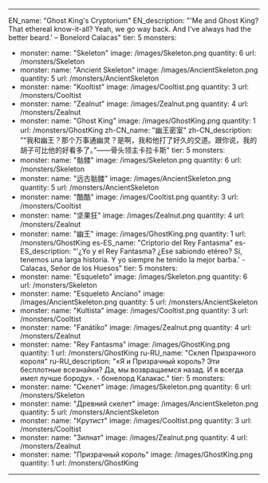 ---

EN_name: "Ghost King's Cryptorium"
EN_description: "'Me and Ghost King? That ethereal know-it-all? Yeah, we go way back. And I've always had the better beard.' – Bonelord Calacas"
tier: 5
monsters:
  - monster:
    name: "Skeleton"
    image: /images/Skeleton.png
    quantity: 6
    url: /monsters/Skeleton
  - monster:
    name: "Ancient Skeleton"
    image: /images/AncientSkeleton.png
    quantity: 5
    url: /monsters/AncientSkeleton
  - monster:
    name: "Kooltist"
    image: /images/Cooltist.png
    quantity: 3
    url: /monsters/Cooltist
  - monster:
    name: "Zealnut"
    image: /images/Zealnut.png
    quantity: 4
    url: /monsters/Zealnut
  - monster:
    name: "Ghost King"
    image: /images/GhostKing.png
    quantity: 1
    url: /monsters/GhostKing
zh-CN_name: "幽王密室"
zh-CN_description: "“我和幽王？那个万事通幽灵？是啊，我和他打了好久的交道。跟你说，我的胡子可比他的好看多了。”——骨头领主卡拉卡斯"
tier: 5
monsters:
  - monster:
    name: "骷髅"
    image: /images/Skeleton.png
    quantity: 6
    url: /monsters/Skeleton
  - monster:
    name: "远古骷髅"
    image: /images/AncientSkeleton.png
    quantity: 5
    url: /monsters/AncientSkeleton
  - monster:
    name: "酷酷"
    image: /images/Cooltist.png
    quantity: 3
    url: /monsters/Cooltist
  - monster:
    name: "坚果狂"
    image: /images/Zealnut.png
    quantity: 4
    url: /monsters/Zealnut
  - monster:
    name: "幽王"
    image: /images/GhostKing.png
    quantity: 1
    url: /monsters/GhostKing
es-ES_name: "Criptorio del Rey Fantasma"
es-ES_description: "'¿Yo y el Rey Fantasma? ¿Ese sabiondo etéreo? Sí, tenemos una larga historia. Y yo siempre he tenido la mejor barba.' - Calacas, Señor de los Huesos"
tier: 5
monsters:
  - monster:
    name: "Esqueleto"
    image: /images/Skeleton.png
    quantity: 6
    url: /monsters/Skeleton
  - monster:
    name: "Esqueleto Anciano"
    image: /images/AncientSkeleton.png
    quantity: 5
    url: /monsters/AncientSkeleton
  - monster:
    name: "Kultista"
    image: /images/Cooltist.png
    quantity: 3
    url: /monsters/Cooltist
  - monster:
    name: "Fanátiko"
    image: /images/Zealnut.png
    quantity: 4
    url: /monsters/Zealnut
  - monster:
    name: "Rey Fantasma"
    image: /images/GhostKing.png
    quantity: 1
    url: /monsters/GhostKing
ru-RU_name: "Склеп Призрачного короля"
ru-RU_description: "«Я и Призрачный король? Эти бесплотные всезнайки? Да, мы возвращаемся назад. И я всегда имел лучше бороду». - бонелорд Калакас."
tier: 5
monsters:
  - monster:
    name: "Скелет"
    image: /images/Skeleton.png
    quantity: 6
    url: /monsters/Skeleton
  - monster:
    name: "Древний скелет"
    image: /images/AncientSkeleton.png
    quantity: 5
    url: /monsters/AncientSkeleton
  - monster:
    name: "Крутист"
    image: /images/Cooltist.png
    quantity: 3
    url: /monsters/Cooltist
  - monster:
    name: "Зилнат"
    image: /images/Zealnut.png
    quantity: 4
    url: /monsters/Zealnut
  - monster:
    name: "Призрачный король"
    image: /images/GhostKing.png
    quantity: 1
    url: /monsters/GhostKing
---